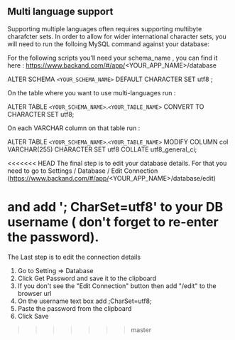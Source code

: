 ## Multi language support

Supporting multiple languages often requires supporting multibyte charafcter sets. In order to allow for wider international character sets, you will need to run the folloing MySQL command against your database:

For the following scripts you'll need your schema_name , you can find it here : https://www.backand.com/#/app/<YOUR_APP_NAME>/database

ALTER SCHEMA `<YOUR_SCHEMA_NAME>`  DEFAULT CHARACTER SET utf8 ;

On the table where you want to use multi-languages run :

ALTER TABLE `<YOUR_SCHEMA_NAME>`.`<YOUR_TABLE_NAME>` CONVERT TO CHARACTER SET utf8;

On each VARCHAR column on that table run :

ALTER TABLE `<YOUR_SCHEMA_NAME>`.`<YOUR_TABLE_NAME>` MODIFY COLUMN col VARCHAR(255)
    CHARACTER SET utf8 COLLATE utf8_general_ci;

<<<<<<< HEAD
The final step is to edit your database details. For that you need to go to Settings / Database / Edit Connection
 (https://www.backand.com/#/app/<YOUR_APP_NAME>/database/edit)

 and add '; CharSet=utf8'  to your DB username ( don't forget to re-enter the password).
=======
 The Last step is to edit the connection details

 1. Go to Setting => Database
 2. Click Get Password and save it to the clipboard
 2. If you don't see the "Edit Connection" button then add "/edit" to the browser url
 3. On the username text box  add ;CharSet=utf8;
 4. Paste the password from the clipboard
 5. Click Save
>>>>>>> master
